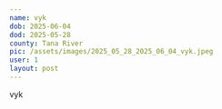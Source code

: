 ```yaml
---
name: vyk
dob: 2025-06-04
dod: 2025-05-28
county: Tana River
pic: /assets/images/2025_05_28_2025_06_04_vyk.jpeg
user: 1
layout: post
---
```

<p class='py-2'>vyk</p>
